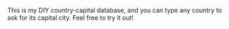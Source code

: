 This is my DIY country-capital database, and you can type any country to ask for its capital city. 
Feel free to try it out!
